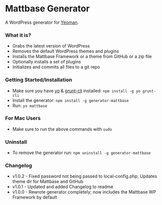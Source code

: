 # Mattbase Generator

A WordPress generator for [Yeoman](http://yeoman.io).

### What it is?
- Grabs the latest version of WordPress
- Removes the default WordPress themes and plugins
- Installs the Mattbase Framework or a theme from GitHub or a zip file
- Optionally installs a set of plugins
- Initializes and commits all files to a git repo

### Getting Started/Installation
- Make sure you have [yo](https://github.com/yeoman/yo) & [grunt-cli](http://gruntjs.com/getting-started) installed:
    `npm install -g yo grunt-cli`
- Install the generator: `npm install -g generator-mattbase`
- Run: `yo mattbase`

### For Mac Users
- Make sure to run the above commands with `sudo`

### Uninstall
- To remove the generator run: `npm uninstall -g generator-mattbase`

### Changelog
- v1.0.2 - Fixed password not being passed to local-config.php; Updates theme dir for Mattbase and GitHub
- v1.0.1 - Updated and added Changelog to readme
- v1.0.0 - Rewrote generator completely; now includes the Mattbase WP Framework by default